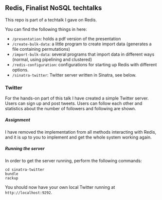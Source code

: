 ## Redis, Finalist NoSQL techtalks

This repo is part of a techtalk I gave on Redis. 

You can find the following things in here:

* `/presentation`: holds a pdf version of the presentation
* `/create-bulk-data`: a little program to create import data (generates a file
  containing permutations)
* `/import-bulk-data`: several programs that import data in different ways
  (normal, using pipelining and clustered)
* `/redis-configuration`: configurations for starting up Redis with different
  options.
* `/sinatra-twitter`: Twitter server written in Sinatra, see below.

### Twitter

For the hands-on part of this talk I have created a simple Twitter server. Users
can sign up and post tweets. Users can follow each other and statistics about
the number of followers and following are shown.

##### Assignment

I have removed the implementation from all methods interacting with Redis, and 
it is up to you to implement and get the whole system working again.

##### Running the server

In order to get the server running, perform the following commands:

```
cd sinatra-twitter
bundle
rackup
```

You should now have your own local Twitter running at `http://localhost:9292`.


